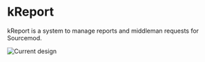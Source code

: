 # kReport
kReport is a system to manage reports and middleman requests for Sourcemod.

![Current design](http://i.imgur.com/GWaLFNC.png)
